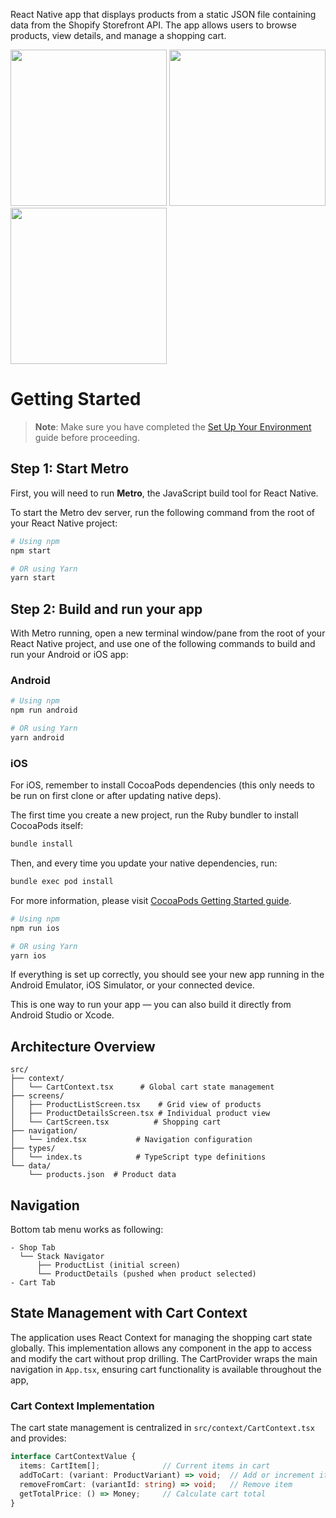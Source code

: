 React Native app that displays products from a static JSON file containing data from
the Shopify Storefront API. The app allows users to browse products, view details, and
manage a shopping cart.

 <img src="https://github.com/user-attachments/assets/ba94b216-7451-47df-8a8e-83ad71db4808" width="250">
 <img src="https://github.com/user-attachments/assets/f2fc18f9-4924-4229-bcee-7998dfd7c728" width="250">
 <img src="https://github.com/user-attachments/assets/f900bf3e-8769-4f36-8655-617aa3462f44" width="250">
 
# Getting Started

> **Note**: Make sure you have completed the [Set Up Your Environment](https://reactnative.dev/docs/set-up-your-environment) guide before proceeding.

## Step 1: Start Metro

First, you will need to run **Metro**, the JavaScript build tool for React Native.

To start the Metro dev server, run the following command from the root of your React Native project:

```sh
# Using npm
npm start

# OR using Yarn
yarn start
```

## Step 2: Build and run your app

With Metro running, open a new terminal window/pane from the root of your React Native project, and use one of the following commands to build and run your Android or iOS app:

### Android

```sh
# Using npm
npm run android

# OR using Yarn
yarn android
```

### iOS

For iOS, remember to install CocoaPods dependencies (this only needs to be run on first clone or after updating native deps).

The first time you create a new project, run the Ruby bundler to install CocoaPods itself:

```sh
bundle install
```

Then, and every time you update your native dependencies, run:

```sh
bundle exec pod install
```

For more information, please visit [CocoaPods Getting Started guide](https://guides.cocoapods.org/using/getting-started.html).

```sh
# Using npm
npm run ios

# OR using Yarn
yarn ios
```

If everything is set up correctly, you should see your new app running in the Android Emulator, iOS Simulator, or your connected device.

This is one way to run your app — you can also build it directly from Android Studio or Xcode.

## Architecture Overview

```
src/
├── context/
│   └── CartContext.tsx      # Global cart state management
├── screens/
│   ├── ProductListScreen.tsx    # Grid view of products
│   ├── ProductDetailsScreen.tsx # Individual product view
│   └── CartScreen.tsx          # Shopping cart
├── navigation/
│   └── index.tsx           # Navigation configuration
├── types/
│   └── index.ts            # TypeScript type definitions
└── data/
    └── products.json  # Product data

```
## Navigation
Bottom tab menu works as following:

```
- Shop Tab
  └── Stack Navigator
      ├── ProductList (initial screen)
      └── ProductDetails (pushed when product selected)
- Cart Tab
```
## State Management with Cart Context

The application uses React Context for managing the shopping cart state globally. This implementation allows any component in the app to access and modify the cart without prop drilling. The CartProvider wraps the main navigation in `App.tsx`, ensuring cart functionality is available throughout the app,


### Cart Context Implementation

The cart state management is centralized in `src/context/CartContext.tsx` and provides:

```typescript
interface CartContextValue {
  items: CartItem[];              // Current items in cart
  addToCart: (variant: ProductVariant) => void;  // Add or increment item
  removeFromCart: (variantId: string) => void;   // Remove item
  getTotalPrice: () => Money;     // Calculate cart total
}
```
